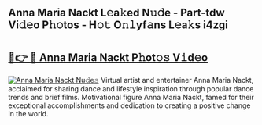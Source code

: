 ## Anna Maria Nackt L𝚎a𝚔ed N𝚞𝚍e - Part-tdw Vi𝚍𝚎o P𝚑𝚘tos - H𝚘𝚝 O𝚗𝚕yf𝚊ns L𝚎a𝚔s i4zgi

# <h2><a href="http://kfa04ge.oniu.top/?m=Anna+Maria+Nackt">🔗👉 🔴 Anna Maria Nackt P𝚑ot𝚘𝚜 V𝚒d𝚎o</a></h2>

[![Anna Maria Nackt Nu𝚍e𝚜](https://i.imgur.com/0qMVB7G.gif)](http://kfa04ge.oniu.top/?m=Anna+Maria+Nackt)
Virtual artist and entertainer Anna Maria Nackt, acclaimed for sharing dance and lifestyle inspiration through popular dance trends and brief films. Motivational figure Anna Maria Nackt, famed for their exceptional accomplishments and dedication to creating a positive change in the world.  
